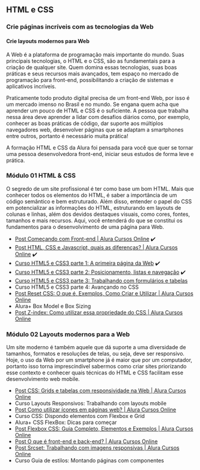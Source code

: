 ## HTML e CSS

### Crie páginas incríveis com as tecnologias da Web

#### Crie layouts modernos para Web

A Web é a plataforma de programação mais importante do mundo. Suas principais tecnologias, o HTML e o CSS, são as fundamentais para a criação de qualquer site. Quem domina essas tecnologias, suas boas práticas e seus recursos mais avançados, tem espaço no mercado de programação para front-end, possibilitando a criação de sistemas e aplicativos incríveis.

Praticamente todo produto digital precisa de um front-end Web, por isso é um mercado imenso no Brasil e no mundo. Se engana quem acha que aprender um pouco de HTML e CSS é o suficiente. A pessoa que trabalha nessa área deve aprender a lidar com desafios diários como, por exemplo, conhecer as boas práticas de código, dar suporte aos múltiplos navegadores web, desenvolver páginas que se adaptam a smartphones entre outros, portanto é necessário muita prática!

A formação HTML e CSS da Alura foi pensada para você que quer se tornar uma pessoa desenvolvedora front-end, iniciar seus estudos de forma leve e prática.

### Módulo 01 HTML & CSS

O segredo de um site profissional é ter como base um bom HTML. Mais que conhecer todos os elementos do HTML, é saber a importância de um código semântico e bem estruturado. Além disso, entender o papel do CSS em potencializar as informações do HTML, estruturando em layouts de colunas e linhas, além dos devidos destaques visuais, como cores, fontes, tamanhos e mais recursos. Aqui, você entenderá do que se constitui os fundamentos para o desenvolvimento de uma página para Web.

- [Post Começando com Front-end | Alura Cursos Online](https://www.alura.com.br/artigos/comecando-com-front-end) ✔️
- [Post HTML, CSS e Javascript, quais as diferenças? | Alura Cursos Online](https://www.alura.com.br/artigos/html-css-e-js-definicoes) ✔️
- [Curso HTML5 e CSS3 parte 1: A primeira página da Web](./parte_01_primeira_pagina_html) ✔️
- [Curso HTML5 e CSS3 parte 2: Posicionamento, listas e navegação](./parte_02_posicionamento_listas_navegacao) ✔️
- [Curso HTML5 e CSS3 parte 3: Trabalhando com formulários e tabelas](./parte_03_formularios_e_tabelas)
- Curso HTML5 e CSS3 parte 4: Avançando no CSS
- [Post Reset CSS: O que é, Exemplos, Como Criar e Utilizar | Alura Cursos Online](https://www.alura.com.br/artigos/o-que-e-reset-css)
- Alura+ Box Model e Box Sizing
- [Post Z-index: Como utilizar essa propriedade do CSS | Alura Cursos Online](https://www.alura.com.br/artigos/z-index-utilizar-essa-propriedade-css)


### Módulo 02 Layouts modernos para a Web

Um site moderno é também aquele que dá suporte a uma diversidade de tamanhos, formatos e resoluções de telas, ou seja, deve ser responsivo. Hoje, o uso da Web por um smartphone já é maior que por um computador, portanto isso torna imprescindível sabermos como criar sites priorizando esse contexto e conhecer quais técnicas do HTML e CSS facilitam esse desenvolvimento web mobile.

- [Post CSS: Grids e tabelas com responsividade na Web | Alura Cursos Online](https://www.alura.com.br/artigos/como-fazer-grids-e-a-responsividade-na-web)
- Curso Layouts Responsivos: Trabalhando com layouts mobile
- [Post Como utilizar ícones em páginas web? | Alura Cursos Online](https://www.alura.com.br/artigos/como-utilizar-icones-em-paginas-web)
- Curso CSS: Dispondo elementos com Flexbox e Grid
- Alura+ CSS FlexBox: Dicas para começar
- [Post Flexbox CSS: Guia Completo, Elementos e Exemplos | Alura Cursos Online](https://www.alura.com.br/artigos/css-guia-do-flexbox)
- [Post O que é front-end e back-end? | Alura Cursos Online](https://www.alura.com.br/artigos/o-que-e-front-end-e-back-end)
- [Post Srcset: Trabalhando com imagens responsivas | Alura Cursos Online](https://www.alura.com.br/artigos/srcset-trabalhando-imagens-responsivas)
- Curso Guia de estilos: Montando páginas com componentes
